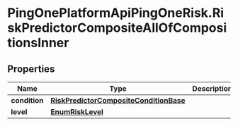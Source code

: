 # PingOnePlatformApiPingOneRisk.RiskPredictorCompositeAllOfCompositionsInner

## Properties

Name | Type | Description | Notes
------------ | ------------- | ------------- | -------------
**condition** | [**RiskPredictorCompositeConditionBase**](RiskPredictorCompositeConditionBase.md) |  | 
**level** | [**EnumRiskLevel**](EnumRiskLevel.md) |  | 


